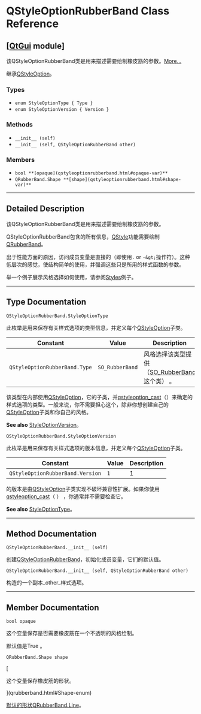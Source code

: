 # QStyleOptionRubberBand Class Reference

## [[QtGui](index.htm) module]

该QStyleOptionRubberBand类是用来描述需要绘制橡皮筋的参数。[More...](#details)

继承[QStyleOption](qstyleoption.html)。

### Types

*   `enum StyleOptionType { Type }`
*   `enum StyleOptionVersion { Version }`

### Methods

*   `__init__ (self)`
*   `__init__ (self, QStyleOptionRubberBand other)`

### Members

*   `bool **[opaque](qstyleoptionrubberband.html#opaque-var)**`
*   `QRubberBand.Shape **[shape](qstyleoptionrubberband.html#shape-var)**`

* * *

## Detailed Description

该QStyleOptionRubberBand类是用来描述需要绘制橡皮筋的参数。

QStyleOptionRubberBand包含的所有信息，[QStyle](qstyle.html)功能需要绘制[QRubberBand](qrubberband.html)。

出于性能方面的原因，访问成员变量是直接的（即使用`.` or `-&gt;`操作符）。这种低层次的感觉，使结构简单的使用，并强调这些只是所用的样式函数的参数。

举一个例子展示风格选择如何使用，请参阅[Styles](index.htm)例子。

* * *

## Type Documentation

```
QStyleOptionRubberBand.StyleOptionType
```

此枚举是用来保存有关样式选项的类型信息，并定义每个[QStyleOption](qstyleoption.html)子类。

| Constant | Value | Description |
| --- | --- | --- |
| `QStyleOptionRubberBand.Type` | `SO_RubberBand` | 风格选择该类型提供（[SO_RubberBand](qstyleoption.html#OptionType-enum)这个类） 。 |

该类型在内部使用[QStyleOption](qstyleoption.html)，它的子类，并[qstyleoption_cast](qstyleoption.html#qstyleoption_cast)（）来确定的样式选项的类型。一般来说，你不需要担心这个，除非你想创建自己的[QStyleOption](qstyleoption.html)子类和你自己的风格。

**See also** [StyleOptionVersion](qstyleoptionrubberband.html#StyleOptionVersion-enum)。

```
QStyleOptionRubberBand.StyleOptionVersion
```

此枚举是用来保存有关样式选项的版本信息，并定义每个[QStyleOption](qstyleoption.html)子类。

| Constant | Value | Description |
| --- | --- | --- |
| `QStyleOptionRubberBand.Version` | `1` | 1 |

的版本是由[QStyleOption](qstyleoption.html)子类实现不破坏兼容性扩展。如果你使用[qstyleoption_cast](qstyleoption.html#qstyleoption_cast)（ ） ，你通常并不需要检查它。

**See also** [StyleOptionType](qstyleoptionrubberband.html#StyleOptionType-enum)。

* * *

## Method Documentation

```
QStyleOptionRubberBand.__init__ (self)
```

创建[QStyleOptionRubberBand](qstyleoptionrubberband.html)，初始化成员变量，它们的默认值。

```
QStyleOptionRubberBand.__init__ (self, QStyleOptionRubberBand other)
```

构造的一个副本_other_样式选项。

* * *

## Member Documentation

```
bool opaque
```

这个变量保存是否需要橡皮筋在一个不透明的风格绘制。

默认值是True 。

```
QRubberBand.Shape shape
```

[

这个变量保存橡皮筋的形状。

](qrubberband.html#Shape-enum)

[默认的形状](qrubberband.html#Shape-enum)[QRubberBand.Line](qrubberband.html#Shape-enum)。